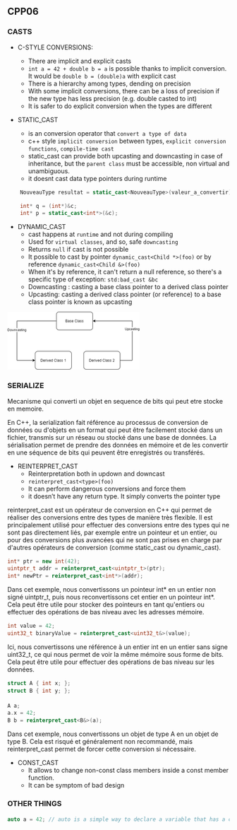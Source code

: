 ## CPP06

### CASTS

- C-STYLE CONVERSIONS:
	- There are implicit and explicit casts
	- `int a = 42 + double b = a` is possible thanks to implicit conversion. It would be `double b = (double)a` with explicit cast
	- There is a hierarchy among types, dending on precision
	- With some implicit conversions, there can be a loss of precision if the new type has less precision (e.g. double casted to int)
	- It is safer to do explicit conversion when the types are different

- STATIC_CAST
	- is an conversion operator that `convert a type of data`
	- c++ style `implicit conversion` between types, `explicit conversion functions`, `compile-time cast`
	- static_cast can provide both upcasting and downcasting in case of inheritance, but the `parent class` must be accessible, non virtual and unambiguous.
	- it doesnt cast data type pointers during runtime


```cpp
	NouveauType resultat = static_cast<NouveauType>(valeur_a_convertir);
```

```cpp
	int* q = (int*)&c;
	int* p = static_cast<int*>(&c);
```

- DYNAMIC_CAST
	- cast happens at `runtime` and not during compiling
	- Used for `virtual classes`, and so, safe `downcasting`
	- Returns `null` if cast is not possible
	- It possible to cast by pointer `dynamic_cast<Child *>(foo)` or by reference `dynamic_cast<Child &>(foo)`
	- When it's by reference, it can't return a null reference, so there's a specific type of exception: `std:bad_cast &bc`
	- Downcasting : casting a base class pointer to a derived class pointer
	- Upcasting: casting a derived class pointer (or reference) to a base class pointer is known as upcasting

![Screenshot](img/casting.png)

### SERIALIZE

Mecanisme qui converti un objet en sequence de bits qui peut etre stocke en memoire.

En C++, la serialization fait référence au processus de conversion de données ou d'objets en un format qui peut être facilement stocké dans un fichier, transmis sur un réseau ou stocké dans une base de données. La sérialisation permet de prendre des données en mémoire et de les convertir en une séquence de bits qui peuvent être enregistrés ou transférés.

- REINTERPRET_CAST
	- Reinterpretation both in updown and downcast
	- `reinterpret_cast<type>(foo)`
	- It can perform dangerous conversions and force them
	- it doesn’t have any return type. It simply converts the pointer type

reinterpret_cast est un opérateur de conversion en C++ qui permet de réaliser des conversions entre des types de manière très flexible. Il est principalement utilisé pour effectuer des conversions entre des types qui ne sont pas directement liés, par exemple entre un pointeur et un entier, ou pour des conversions plus avancées qui ne sont pas prises en charge par d'autres opérateurs de conversion (comme static_cast ou dynamic_cast).

```cpp
int* ptr = new int(42);
uintptr_t addr = reinterpret_cast<uintptr_t>(ptr);
int* newPtr = reinterpret_cast<int*>(addr);
```
Dans cet exemple, nous convertissons un pointeur int* en un entier non signé uintptr_t, puis nous reconvertissons cet entier en un pointeur int*. Cela peut être utile pour stocker des pointeurs en tant qu'entiers ou effectuer des opérations de bas niveau avec les adresses mémoire.

```cpp
int value = 42;
uint32_t binaryValue = reinterpret_cast<uint32_t&>(value);
```

Ici, nous convertissons une référence à un entier int en un entier sans signe uint32_t, ce qui nous permet de voir la même mémoire sous forme de bits. Cela peut être utile pour effectuer des opérations de bas niveau sur les données.

```cpp
struct A { int x; };
struct B { int y; };

A a;
a.x = 42;
B b = reinterpret_cast<B&>(a);
```

Dans cet exemple, nous convertissons un objet de type A en un objet de type B. Cela est risqué et généralement non recommandé, mais reinterpret_cast permet de forcer cette conversion si nécessaire.

- CONST_CAST
	- It allows to change non-const class members inside a const member function.
	- It can be symptom of bad design



### OTHER THINGS

```cpp
auto a = 42; // auto is a simple way to declare a variable that has a complicated type. For ex: auto is to declare a variable where the initialization expression involves templates, pointers to functions, or pointers to members.

```
